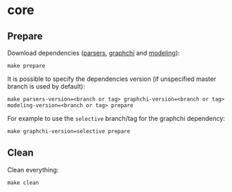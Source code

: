 # core

## Prepare

Download dependencies ([parsers](https://github.com/crimson-unicorn/parsers), [graphchi](https://github.com/crimson-unicorn/graphchi-cpp) and [modeling](https://github.com/crimson-unicorn/modeling)):
```
make prepare
```

It is possible to specify the dependencies version (if unspecified master branch is used by default):
```
make parsers-version=<branch or tag> graphchi-version=<branch or tag> modeling-version=<branch or tag> prepare
```

For example to use the `selective` branch/tag for the graphchi dependency:
```
make graphchi-version=selective prepare
```

## Clean

Clean everything:
```
make clean
```
